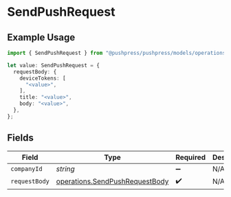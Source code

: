 # SendPushRequest

## Example Usage

```typescript
import { SendPushRequest } from "@pushpress/pushpress/models/operations";

let value: SendPushRequest = {
  requestBody: {
    deviceTokens: [
      "<value>",
    ],
    title: "<value>",
    body: "<value>",
  },
};
```

## Fields

| Field                                                                            | Type                                                                             | Required                                                                         | Description                                                                      |
| -------------------------------------------------------------------------------- | -------------------------------------------------------------------------------- | -------------------------------------------------------------------------------- | -------------------------------------------------------------------------------- |
| `companyId`                                                                      | *string*                                                                         | :heavy_minus_sign:                                                               | N/A                                                                              |
| `requestBody`                                                                    | [operations.SendPushRequestBody](../../models/operations/sendpushrequestbody.md) | :heavy_check_mark:                                                               | N/A                                                                              |